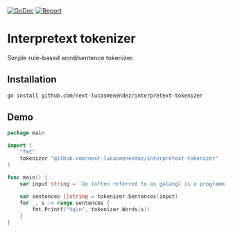 [![GoDoc](https://godoc.org/github.com/next-lucasmenendez/interpretext-tokenizer?status.svg)](https://godoc.org/github.com/next-lucasmenendez/interpretext-tokenizer)
[![Report](https://goreportcard.com/badge/github.com/next-lucasmenendez/interpretext-tokenizer)](https://goreportcard.com/report/github.com/next-lucasmenendez/interpretext-tokenizer)

# Interpretext tokenizer
Simple rule-based word/sentence tokenizer.

## Installation
```bash
go install github.com/next-lucasmenendez/interpretext-tokenizer
```

## Demo
````go
package main

import (
    "fmt"
    tokenizer "github.com/next-lucasmenendez/interpretext-tokenizer"
)

func main() {
    var input string = `Go (often referred to as golang) is a programming language created at Google[12] in 2.009 by Robert Griesemer, Rob Pike, and Ken Thompson[10]. It is a compiled, statically typed language in the tradition of Algol and C, with garbage collection, limited structural typing[3], memory safety features and CSP-style concurrent programming features added.`
    
    var sentences []string = tokenizer.Sentences(input)
    for _, s := range sentences {
        fmt.Printf("%q\n", tokenizer.Words(s))
    }
}
````